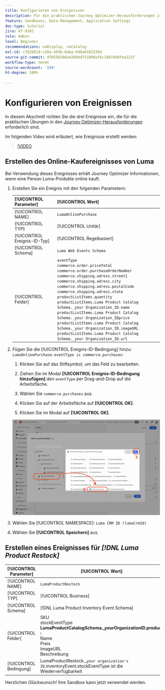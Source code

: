 ```yaml
---
title: Konfigurieren von Ereignissen
description: Für die praktischen Journey Optimizer-Herausforderungen ist das Konfigurieren von drei Ereignissen erforderlich
feature: Sandboxes, Data Management, Application Settings
doc-type: tutorial
jira: KT-9382
role: Admin
level: Beginner
recommendations: noDisplay, noCatalog
exl-id: c7826818-c28a-493b-8aba-9d8a8102336d
source-git-commit: df055830da42b94d751890af6c19074ddfea2237
workflow-type: tm+mt
source-wordcount: '159'
ht-degree: 100%

---
```


# Konfigurieren von Ereignissen

In diesem Abschnitt richten Sie die drei Ereignisse ein, die für die praktischen Übungen in den [Journey Optimizer-Herausforderungen](/help/challenges/introduction-and-prerequisites.md) erforderlich sind.

Im folgenden Video wird erläutert, wie Ereignisse erstellt werden:

>[!VIDEO](https://video.tv.adobe.com/v/336253?quality=12&learn=on)

## Erstellen des Online-Kaufereignisses von Luma

Bei Verwendung dieses Ereignisses erhält Journey Optimizer Informationen, wenn eine Person Luma-Produkte online kauft.

1. Erstellen Sie ein Ereignis mit den folgenden Parametern:

   | [!UICONTROL Parameter] | [!UICONTROL Wert] |
   |-------------|-----------|
   | [!UICONTROL NAME] | `LumaOnlinePurchase` |
   | [!UICONTROL TYP] | [!UICONTROL Unitär] |
   | [!UICONTROL Ereignis-ID-Typ] | [!UICONTROL Regelbasiert] |
   | [!UICONTROL Schema] | `Luma Web Events Schema` |
   | [!UICONTROL Felder] | `eventType` <br>`commerce.order.priceTotal`<br>`commerce.order.purchaseOrderNumber`<br>`commerce.shipping.adress.street1`<br>`commerce.shipping.adress.city`<br>`commerce.shipping.adress.postalCode`<br>`commerce.shipping.adress.state`<br>`productListItems.quantity`<br>`productListItems.Luma Product Catalog Schema._your Organization_ID.name`<br>`productListItems.Luma Product Catalog Schema._your Organization_IDprice`<br>`productListItems.Luma Product Catalog Schema._your Organization_ID.imageURL`<br>`productListItems.Luma Product Catalog Schema._your Organization_ID.url` |

1. Fügen Sie die [!UICONTROL Ereignis-ID-Bedingung] hinzu: `LumaOnlinePurchase.eventType is commerce.purchases`:

   1. Klicken Sie auf das Stiftsymbol, um das Feld zu bearbeiten.

   1. Ziehen Sie im Modal **[!UICONTROL Ereignis-ID-Bedingung hinzufügen]** den `eventType` per Drag-and-Drop auf die Arbeitsfläche.
   1. Wählen Sie `commerce.purchases` aus.
   1. Klicken Sie auf der Arbeitsfläche auf **[!UICONTROL OK]**.
   1. Klicken Sie im Modal auf **[!UICONTROL OK]**.

   ![Hinzufügen einer Ereignisbedingung](/help/tutorial-configure-a-training-sandbox/assets/Event-lumaOnlinePurchase-condition-1.png)

1. Wählen Sie [!UICONTROL NAMESPACE]: `Luma CRM ID (lumaCrmId)`

1. Wählen Sie **[!UICONTROL Speichern]** aus.

## Erstellen eines Ereignisses für *[!DNL Luma Product Restock]*

| [!UICONTROL Parameter] | [!UICONTROL Wert] |
|-------------|-----------|
| [!UICONTROL NAME] | `LumaProductRestock` |
| [!UICONTROL TYP] | [!UICONTROL Business] |
| [!UICONTROL Schema] | [!DNL Luma Product Inventory Event Schema] |
| [!UICONTROL Felder] | SKU <br> stockEventType<br><b>LumaProductCatalogSchema._yourOrganizationID.product :</b> <br>Name<br>Preis<br> ImageURL<br>Beschreibung |
| [!UICONTROL Bedingung] | LumaProductRestock._`your organization's ID`.inventoryEvent.stockEventType ist die Wiederverfügbarkeit |

Herzlichen Glückwunsch! Ihre Sandbox kann jetzt verwendet werden.
